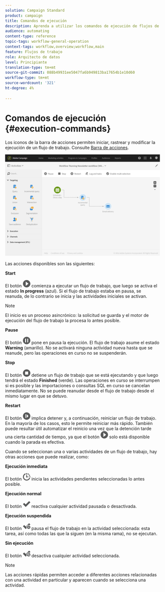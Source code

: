 ```yaml
---
solution: Campaign Standard
product: campaign
title: Comandos de ejecución
description: Aprenda a utilizar los comandos de ejecución de flujos de trabajo.
audience: automating
content-type: reference
topic-tags: workflow-general-operation
context-tags: workflow,overview;workflow,main
feature: Flujos de trabajo
role: Arquitecto de datos
level: Principiante
translation-type: tm+mt
source-git-commit: 088b49931ee5047fa6b949813ba17654b1e10d60
workflow-type: tm+mt
source-wordcount: '321'
ht-degree: 4%

---
```



# Comandos de ejecución {#execution-commands}

Los iconos de la barra de acciones permiten iniciar, rastrear y modificar la ejecución de un flujo de trabajo. Consulte [Barra de acciones](../../automating/using/workflow-interface.md#action-bar).

![](assets/wkf_execution_2.png)

Las acciones disponibles son las siguientes:

**Start**

El botón ![](assets/play_darkgrey-24px.png) comienza a ejecutar un flujo de trabajo, que luego se activa el estado **In progress** (azul). Si el flujo de trabajo estaba en pausa, se reanuda, de lo contrario se inicia y las actividades iniciales se activan.

>[!NOTE]
>
>El inicio es un proceso asincrónico: la solicitud se guarda y el motor de ejecución del flujo de trabajo la procesa lo antes posible.

**Pause**

El botón ![](assets/pause_darkgrey-24px.png) pone en pausa la ejecución. El flujo de trabajo asume el estado **Warning** (amarillo). No se activará ninguna actividad nueva hasta que se reanude, pero las operaciones en curso no se suspenderán.

**Stop**

El botón ![](assets/stop_darkgrey-24px.png) detiene un flujo de trabajo que se está ejecutando y que luego tendrá el estado **Finished** (verde). Las operaciones en curso se interrumpen si es posible y las importaciones o consultas SQL en curso se cancelan inmediatamente. No se puede reanudar desde el flujo de trabajo desde el mismo lugar en que se detuvo.

**Restart**

El botón ![](assets/pauseplay_darkgrey-24px.png) implica detener y, a continuación, reiniciar un flujo de trabajo. En la mayoría de los casos, esto le permite reiniciar más rápido. También puede resultar útil automatizar el reinicio una vez que la detención tarde una cierta cantidad de tiempo, ya que el botón ![](assets/play_darkgrey-24px.png) solo está disponible cuando la parada es efectiva.

Cuando se seleccionan una o varias actividades de un flujo de trabajo, hay otras acciones que puede realizar, como:

**Ejecución inmediata**

El botón ![](assets/pending_darkgrey-24px.png) inicia las actividades pendientes seleccionadas lo antes posible.

**Ejecución normal**

El botón ![](assets/check_darkgrey-24px.png) reactiva cualquier actividad pausada o desactivada.

**Ejecución suspendida**

El botón ![](assets/check_pause_darkgrey-24px.png) pausa el flujo de trabajo en la actividad seleccionada: esta tarea, así como todas las que la siguen (en la misma rama), no se ejecutan.

**Sin ejecución**

El botón ![](assets/checkdisable.png) desactiva cualquier actividad seleccionada.

>[!NOTE]
>
>Las acciones rápidas permiten acceder a diferentes acciones relacionadas con una actividad en particular y aparecen cuando se selecciona una actividad.
